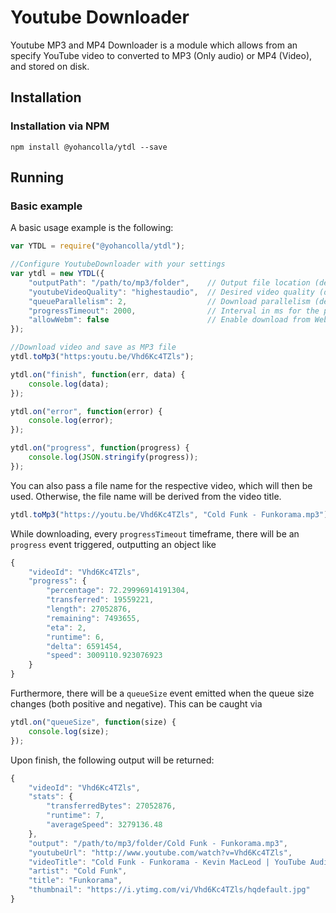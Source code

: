 # Youtube Downloader

Youtube MP3 and MP4 Downloader is a module which allows from an specify YouTube video to converted to MP3 (Only audio) or MP4 (Video), and stored on disk.

## Installation

### Installation via NPM

`npm install @yohancolla/ytdl --save`

## Running

### Basic example

A basic usage example is the following:

```javascript
var YTDL = require("@yohancolla/ytdl");

//Configure YoutubeDownloader with your settings
var ytdl = new YTDL({
    "outputPath": "/path/to/mp3/folder",    // Output file location (default: the home directory)
    "youtubeVideoQuality": "highestaudio",  // Desired video quality (default: highestaudio)
    "queueParallelism": 2,                  // Download parallelism (default: 1)
    "progressTimeout": 2000,                // Interval in ms for the progress reports (default: 1000)
    "allowWebm": false                      // Enable download from WebM sources (default: false)
});

//Download video and save as MP3 file
ytdl.toMp3("https:youtu.be/Vhd6Kc4TZls");

ytdl.on("finish", function(err, data) {
    console.log(data);
});

ytdl.on("error", function(error) {
    console.log(error);
});

ytdl.on("progress", function(progress) {
    console.log(JSON.stringify(progress));
});
```

You can also pass a file name for the respective video, which will then be used. Otherwise, the file name will be derived from the video title.
```javascript
ytdl.toMp3("https://youtu.be/Vhd6Kc4TZls", "Cold Funk - Funkorama.mp3");
```

While downloading, every `progressTimeout` timeframe, there will be an `progress` event triggered, outputting an object like

```javascript
{
    "videoId": "Vhd6Kc4TZls",
    "progress": {
        "percentage": 72.29996914191304,
        "transferred": 19559221,
        "length": 27052876,
        "remaining": 7493655,
        "eta": 2,
        "runtime": 6,
        "delta": 6591454,
        "speed": 3009110.923076923
    }
}
```

Furthermore, there will be a `queueSize` event emitted when the queue size changes (both positive and negative). This can be caught via

```javascript
ytdl.on("queueSize", function(size) {
    console.log(size);
});
```

Upon finish, the following output will be returned:

```javascript
{
    "videoId": "Vhd6Kc4TZls",
    "stats": {
        "transferredBytes": 27052876,
        "runtime": 7,
        "averageSpeed": 3279136.48
    },
    "output": "/path/to/mp3/folder/Cold Funk - Funkorama.mp3",
    "youtubeUrl": "http://www.youtube.com/watch?v=Vhd6Kc4TZls",
    "videoTitle": "Cold Funk - Funkorama - Kevin MacLeod | YouTube Audio Library",
    "artist": "Cold Funk",
    "title": "Funkorama",
    "thumbnail": "https://i.ytimg.com/vi/Vhd6Kc4TZls/hqdefault.jpg"
}
```